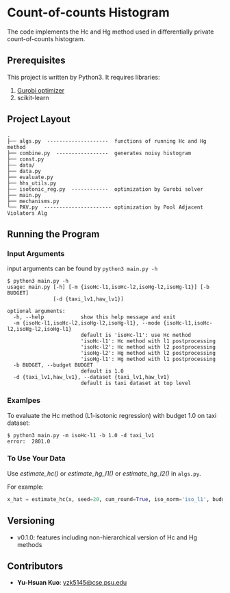 # Count-of-counts Histogram

The code implements the Hc and Hg method used in differentially private count-of-counts histogram.

## Prerequisites

This project is written by Python3. It requires libraries:
1. [Gurobi optimizer](http://www.gurobi.com/products/gurobi-optimizer?utm_source=Google&utm_medium=CPC&utm_term=gurobi&utm_campaign=Brand_N.America_search&campaignid=193283256&adgroupid=8992997136&creative=203314797799&keyword=gurobi&matchtype=e&gclid=CjwKCAjwspHaBRBFEiwA0eM3kYAR8s89M68dGjwnNsTGiPGNmNpkdQq38XhMnK-jqaNGgHvuZNNLLhoCuO0QAvD_BwE)
2. scikit-learn

## Project Layout
```
.
├── algs.py  --------------------  functions of running Hc and Hg method 
├── combine.py  -----------------  generates noisy histogram
├── const.py  
├── data/
├── data.py
├── evaluate.py
├── hhs_utils.py
├── isotonic_reg.py  ------------  optimization by Gurobi solver
├── main.py
├── mechanisms.py
└── PAV.py  ---------------------- optimization by Pool Adjacent Violators Alg
```

## Running the Program



### Input Arguments

input arguments can be found by `python3 main.py -h`

```
$ python3 main.py -h
usage: main.py [-h] [-m {isoHc-l1,isoHc-l2,isoHg-l2,isoHg-l1}] [-b BUDGET]
               [-d {taxi_lv1,haw_lv1}]

optional arguments:
  -h, --help            show this help message and exit
  -m {isoHc-l1,isoHc-l2,isoHg-l2,isoHg-l1}, --mode {isoHc-l1,isoHc-l2,isoHg-l2,isoHg-l1}
                        default is 'isoHc-l1': use Hc method 
                        'isoHc-l1': Hc method with l1 postprocessing
                        'isoHc-l2': Hc method with l2 postprocessing
                        'isoHg-l2': Hg method with l2 postprocessing 
                        'isoHg-l1': Hg method with l1 postprocessing 
  -b BUDGET, --budget BUDGET
                        default is 1.0
  -d {taxi_lv1,haw_lv1}, --dataset {taxi_lv1,haw_lv1}
                        default is taxi dataset at top level

```

### Examlpes

To evaluate the Hc method (L1-isotonic regression) with budget 1.0 on taxi dataset:

```
$ python3 main.py -m isoHc-l1 -b 1.0 -d taxi_lv1
error:  2801.0
```

### To Use Your Data
Use *estimate_hc()* or *estimate_hg_l1()* or *estimate_hg_l2()* in `algs.py`.

For example:
```python
x_hat = estimate_hc(x, seed=20, cum_round=True, iso_norm='iso_l1', budget=budget)
```

## Versioning

* v0.1.0: features including non-hierarchical version of Hc and Hg methods

## Contributors

* **Yu-Hsuan Kuo**: <yzk5145@cse.psu.edu> 